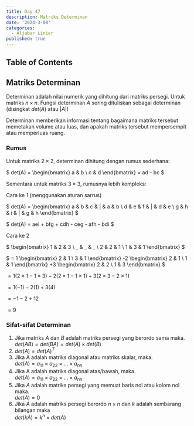 ```yaml
---
title: Day 47
description: Matriks Determinan
date: '2024-3-08'
categories:
  - Aljabar Linier
published: true
---
```


## Table of Contents

## Matriks Determinan

Determinan adalah nilai numerik yang dihitung dari matriks persegi. Untuk matriks $n \times n$. Fungsi determinan $A$ sering dituliskan sebagai determinan (disingkat $det(A)$ atau $|A|$)

Determinan memberikan informasi tentang bagaimana matriks tersebut memetakan volume atau luas, dan apakah matriks tersebut mempersempit atau memperluas ruang.

### Rumus

Untuk matriks $2 \times 2$, determinan dihitung dengan rumus sederhana:

$
det(A) =
\begin{bmatrix}
    a & b \\
    c & d 
\end{bmatrix}
= ad - bc
$

Sementara untuk matriks $3 \times 3$, rumusnya lebih kompleks:

Cara ke 1 (menggunakan aturan sarrus)

$
det(A) =
\begin{bmatrix}
a & b & c & | & a & b \\
d & e & f & | & d & e \\
g & h & i & | & g & h
\end{bmatrix}
$

$
det(A) = aei + bfg + cdh - ceg - afh - bdi
$

Cara ke 2

$
\begin{bmatrix}
    1 & 2 & 3 \\
    \_ & \_ & \_ \\
    2 & 2 & 1 \\
    1 & 3 & 1
\end{bmatrix}
$

$
= 1
\begin{bmatrix}
    2 & 1 \\
    3 & 1
\end{bmatrix}
-2
\begin{bmatrix}
    2 & 1 \\
    1 & 1
\end{bmatrix}
+3
\begin{bmatrix}
    2 & 2 \\
    1 & 3
\end{bmatrix}
$

$= 1(2 \times 1 - 1 \times 3) - 2(2 \times 1 - 1 \times 1) + 3(2 \times 3 - 2 \times 1)$

$= 1(-1) - 2(1) + 3(4)$

$= -1 - 2 + 12$

$= 9$

### Sifat-sifat Determinan

1. Jika matriks $A$ dan $B$ adalah matriks persegi yang berordo sama maka.  
   $det(AB) = det(BA) = det(A) \times det(B)$
2. $det(A) = det(A)^T$
3. Jika A adalah matriks diagonal atau matriks skalar, maka.  
   $det(A) = a_{11} \times a_{22} \times \dots \times a_{nn}$
4. Jika A adalah matriks diagonal atas/bawah, maka.  
   $det(A) = a_{11} \times a_{22} \times \dots \times a_{nn}$
5. Jika $A$ adalah matriks persegi yang memuat baris nol atau kolom nol maka.  
   $det(A) = 0$
6. Jika $A$ adalah matriks persegi berordo $n \times n$ dan $k$ adalah sembarang bilangan maka  
   $det(kA) = k^n \times det(A)$
